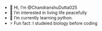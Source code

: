 - 👋 Hi, I’m @ChandranshuDutta025
- 👀 I’m interested in living life peacefully
- 🌱 I’m currently learning python.
- ⚡ Fun fact: I studeied biology before coding

<!---
ChandranshuDutta025/ChandranshuDutta025 is a ✨ special ✨ repository because its `README.md` (this file) appears on your GitHub profile.
You can click the Preview link to take a look at your changes.
--->

